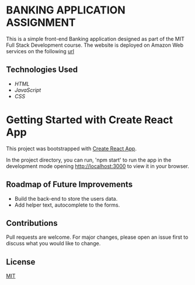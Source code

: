 # BANKING APPLICATION ASSIGNMENT
This is a simple front-end Banking application designed as part of the MIT Full Stack Development course. The website is deployed on Amazon Web services on the following [url](https://jessica-kisnerbankingapplication.s3.amazonaws.com/index.html)

## Technologies Used

* _HTML_
* _JavaScript_
* _CSS_

# Getting Started with Create React App

This project was bootstrapped with [Create React App](https://github.com/facebook/create-react-app).

In the project directory, you can run, 'npm start' to run the app in the development mode opening [http://localhost:3000](http://localhost:3000) to view it in your browser.

## Roadmap of Future Improvements 

* Build the back-end to store the users data.
* Add helper text, autocomplete to the forms.

## Contributions 

Pull requests are welcome. For major changes, please open an issue first to discuss what you would like to change.

## License

[MIT](./LICENSE)